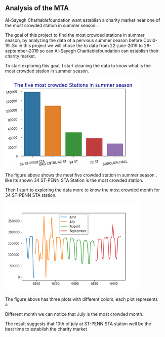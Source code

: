 ## Analysis of the MTA

Al-Sayegh Charitablefoundation want establish a charity market near one of the most crowded station in summer season .

The goal of this project to find the most crowded stations in summer season, by analyzing the data of a pervious summer season before Covid-19 .So in this project we will chose the to data from 22-june-2019 to 28-september-2019 so can Al-Sayegh Charitablefoundation can establish their charity market.

To start exploring this goal, I start cleaning the data to know what is the most crowded station in summer season.

![image](https://github.com/nisreenabdullah6/MTA-Project/blob/main/barstation.png)

The figure above shows the most five crowded station in summer season . like its shown 34 ST-PENN STA Station is the most crowded station.

Then I start to exploring the data more to know the most crowded month for 34 ST-PENN STA station.

![image](https://github.com/nisreenabdullah6/MTA-Project/blob/main/monthplot.png)

The figure above has three plots with different colors, each plot represents a

Different month we can notice that July is the most crowded month.

The result suggests that 10th of july at ST-PENN STA station well be the best time to establish the charity market
